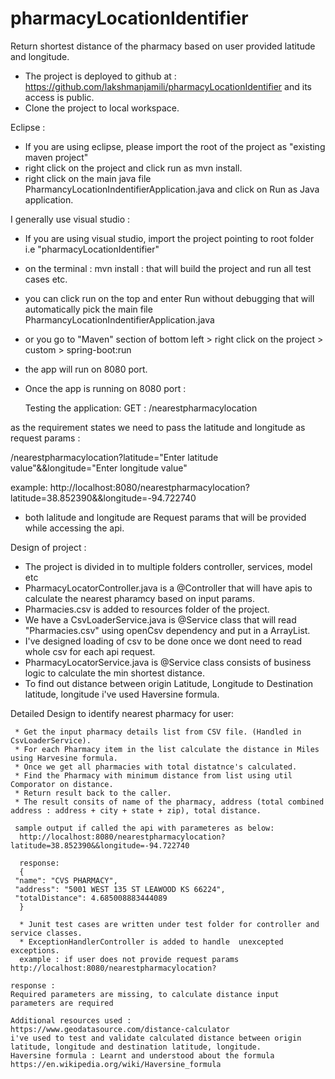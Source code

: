 # pharmacyLocationIdentifier

Return shortest distance of the pharmacy based on user provided latitude and longitude.

- The project is deployed to github at : https://github.com/lakshmanjamili/pharmacyLocationIdentifier and its access is public.
- Clone the project to local workspace.

Eclipse :

- If you are using eclipse, please import the root of the project as "existing maven project"
- right click on the project and click run as mvn install.
- right click on the main java file PharmancyLocationIndentifierApplication.java and click on Run as Java application.

I generally use visual studio :

- If you are using visual studio, import the project pointing to root folder i.e "pharmacyLocationIdentifier"
- on the terminal : mvn install : that will build the project and run all test cases etc.
- you can click run on the top and enter Run without debugging that will automatically pick the main file PharmancyLocationIndentifierApplication.java
- or you go to "Maven" section of bottom left > right click on the project > custom > spring-boot:run

- the app will run on 8080 port.

- Once the app is running on 8080 port :
  
  Testing the application:
GET : /nearestpharmacylocation

as the requirement states we need to pass the latitude and longitude as request params :

/nearestpharmacylocation?latitude="Enter latitude value"&&longitude="Enter longitude value"

example:
http://localhost:8080/nearestpharmacylocation?latitude=38.852390&&longitude=-94.722740

- both lalitude and longitude are Request params that will be provided while accessing the api.

Design of project :

- The project is divided in to multiple folders controller, services, model etc
- PharmacyLocatorController.java is a @Controller that will have apis to calculate the nearest pharamcy based on input params.
- Pharmacies.csv is added to resources folder of the project.
- We have a CsvLoaderService.java is @Service class that will read "Pharmacies.csv" using openCsv dependency and put in a ArrayList.
- I've designed loading of csv to be done once we dont need to read whole csv for each api request.
- PharmacyLocatorService.java is @Service class consists of business logic to calculate the min shortest distance.
- To find out distance between origin Latitude, Longitude to Destination latitude, longitude i've used Haversine formula.

Detailed Design to identify nearest pharmacy for user:

     * Get the input pharmacy details list from CSV file. (Handled in CsvLoaderService).
     * For each Pharmacy item in the list calculate the distance in Miles using Harvesine formula.
     * Once we get all pharmacies with total distatnce's calculated.
     * Find the Pharmacy with minimum distance from list using util Comporator on distance.
     * Return result back to the caller.
     * The result consits of name of the pharmacy, address (total combined address : address + city + state + zip), total distance.

     sample output if called the api with parameteres as below:
      http://localhost:8080/nearestpharmacylocation?latitude=38.852390&&longitude=-94.722740

      response:
      {
     "name": "CVS PHARMACY",
     "address": "5001 WEST 135 ST LEAWOOD KS 66224",
     "totalDistance": 4.685008883444089
      }

      * Junit test cases are written under test folder for controller and service classes.
      * ExceptionHandlerController is added to handle  unexcepted exceptions.
      example : if user does not provide request params
    http://localhost:8080/nearestpharmacylocation?

    response :
    Required parameters are missing, to calculate distance input parameters are required

    Additional resources used :
    https://www.geodatasource.com/distance-calculator
    i've used to test and validate calculated distance between origin latitude, longitude and destination latitude, longitude.
    Haversine formula : Learnt and understood about the formula
    https://en.wikipedia.org/wiki/Haversine_formula

